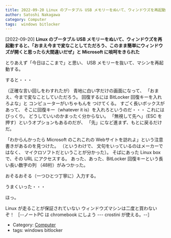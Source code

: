 ```yaml
---
title: 2022-09-20 Linux のブータブル USB メモリーをぬいて、ウィンドウズを再起動すると、「おまえ今まで変なことしてただろう、このまま簡単にウィンドウズが開くと思ったら大間違いだぜ」と Microsoft に啖呵をきられた
author: Satoshi Nakagawa
category: Computer
tags:  windows bitlocker
---
```


[2022-09-20] **Linux のブータブル USB メモリーをぬいて、ウィンドウズを再起動すると、「おまえ今まで変なことしてただろう、このまま簡単にウィンドウズが開くと思ったら大間違いだぜ」と Microsoft に啖呵をきられた** 

 とりあえず「今日はここまで」と思い、
USB メモリーを抜いて、マシンを再起動する。

 すると・・・

 （正確な言い回しをわすれたが）
青地に白い字だけの画面になって、
「おまえ、今まで変なことしていただろう。
回復するには BitLocker 回復キーを入れろよな」と
コンピューターがいちゃもんを
つけてくる。
すごく長いボックスがあって、
そこに回復キー（whatever it is）を入れろというのだ・・・
これにはびっくり。
どうしていいのかまったく分からない。
「無視して先へ」（ESC を押す）というオプションもあるのだが、
「先」になど進まず、もとに戻るだけだ。

 「わからんかったら Microsoft のこれこれの
Webサイトを訪れよ」という注意書きがあるのを見つけた。
（というわけで、
文句をいっているのはメーカーではなく、
マイクロソフトだということが分かった）。
そばにあった Linux box で、その URL にアクセスする。
あった、あった、BitLocker 回復キーという長い長い数字の列
（48桁）がみつかった。

 おそるおそる（一つひとつ丁寧に）入力する。

 うまくいった・・・

 ほっ。

 Linux が走ることが保証されていない
ウィンドウズマシンは二度と買わないぞ！
［--ノートPC は chromebook にしよう --- crostini が使える。--］

- Category: [Computer](https://merapano.github.io/categories.html#Computer)
- tags:  windows bitlocker
